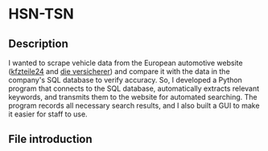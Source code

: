 # HSN-TSN

## Description
I wanted to scrape vehicle data from the European automotive website ([kfzteile24](https://www..de/) and [die versicherer](https://www.dieversicherer.de/versicherer/auto/typklassenabfrage)) and compare it with the data in the company's SQL database to verify accuracy. So, I developed a Python program that connects to the SQL database, automatically extracts relevant keywords, and transmits them to the website for automated searching. The program records all necessary search results, and I also built a GUI to make it easier for staff to use.

## File introduction


